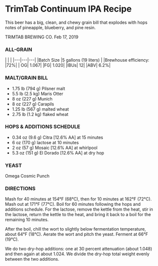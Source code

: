 # TrimTab Continuum IPA Recipe

This beer has a big, clean, and chewy grain bill that explodes with hops notes of pineapple, blueberry, and pine resin.

TRIMTAB BREWING CO. Feb 17, 2019

### ALL-GRAIN

|  | |
|---|---|---|
|Batch Size |5 gallons (19 liters) |
|Brewhouse efficiency: |72%|
| OG| 1.067|
|FG| 1.020|
|IBUs| 12|
|ABV| 6.2%|



### MALT/GRAIN BILL
* 1.75 lb (794 g) Pilsner malt
* 5.5 lb (2.5 kg) Maris Otter
* 8 oz (227 g) Munich
* 8 oz (227 g) Carapils
* 1.25 lb (567 g) malted wheat
* 2.75 lb (1.2 kg) flaked wheat

### HOPS & ADDITIONS SCHEDULE
* 0.34 oz (9.6 g) Citra [12.6% AA] at 15 minutes
* 6 oz (170 g) lactose at 10 minutes
* 2 oz (57 g) Mosaic [12.6% AA] at whirlpool
* 5.3 oz (151 g) El Dorado [12.6% AA] at dry hop

### YEAST
Omega Cosmic Punch

### DIRECTIONS
Mash for 40 minutes at 154°F (68°C), then for 10 minutes at 162°F (72°C). Mash out at 171°F (77°C). Boil for 60 minutes following the hops and additions schedule. For the lactose, remove the kettle from the heat, stir in the lactose, return the kettle to the heat, and bring it back to a boil for the remaining 10 minutes.

After the boil, chill the wort to slightly below fermentation temperature, about 64°F (18°C). Aerate the wort and pitch the yeast. Ferment at 66°F (19°C).

We do two dry-hop additions: one at 30 percent attenuation (about 1.048) and then again at about 1.024. We divide the dry-hop total weight evenly between the two additions.